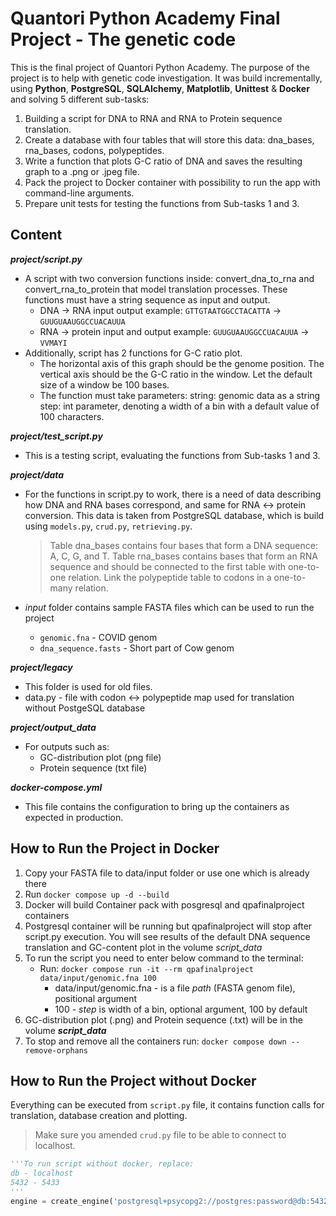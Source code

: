 # Quantori Python Academy Final Project - The genetic code
This is the final project of Quantori Python Academy. The purpose of the project is to help with genetic code investigation. It was build incrementally, using **Python**, **PostgreSQL**, **SQLAlchemy**, **Matplotlib**, **Unittest** & **Docker** and solving 5 different sub-tasks:

1. Building a script for DNA to RNA and RNA to Protein sequence translation. 
2. Сreate a database with four tables that will store this data: dna_bases, rna_bases, codons, polypeptides.
3. Write a function that plots G-C ratio of DNA and saves the resulting graph to a .png or .jpeg file.
4. Pack the project to Docker container with possibility to run the app with command-line arguments.
5. Prepare unit tests for testing the functions from Sub-tasks 1 and 3. 

## Content
***project/script.py***
* A script with two conversion functions inside: convert_dna_to_rna and convert_rna_to_protein that model translation processes. These functions must have a string sequence as input and output.
    - DNA -> RNA input output example: `GTTGTAATGGCCTACATTA` -> `GUUGUAAUGGCCUACAUUA`
    - RNA -> protein input and output example: `GUUGUAAUGGCCUACAUUA` -> `VVMAYI`
* Additionally, script has 2 functions for G-C ratio plot. 
    - The horizontal axis of this graph should be the genome position. The vertical axis should be the G-C ratio in the window. Let the default size of a window be 100 bases.
    - The function must take parameters:
        string: genomic data as a string
        step: int parameter, denoting a width of a bin with a default value of 100 characters.

***project/test_script.py***
* This is a testing script, evaluating the functions from Sub-tasks 1 and 3.

***project/data***
* For the functions in script.py to work, there is a need of data describing how DNA and RNA bases correspond, and same for RNA <-> protein conversion. This data is taken from PostgreSQL database, which is build using `models.py`, `crud.py`, `retrieving.py`.

    > Table dna_bases contains four bases that form a DNA sequence: A, C, G, and T. Table rna_bases contains bases that form an RNA sequence and should be connected to the first table with one-to-one relation. Link the polypeptide table to codons in a one-to-many relation.
* *input* folder contains sample FASTA files which can be used to run the project
    - `genomic.fna` - COVID genom 
    - `dna_sequence.fasts` - Short part of Cow genom

***project/legacy***
* This folder is used for old files.
* data.py - file with codon <-> polypeptide map used for translation without PostgeSQL database

***project/output_data***
* For outputs such as:
    - GC-distribution plot (png file)
    - Protein sequence (txt file)

***docker-compose.yml***
* This file contains the configuration to bring up the containers as expected in production.

## How to Run the Project in Docker
1. Copy your FASTA file to data/input folder or use one which is already there
2. Run `docker compose up -d --build`
3. Docker will build Container pack with posgresql and qpafinalproject containers
4. Postgresql container will be running but qpafinalproject will stop after script.py execution. You will see results of the default DNA sequence translation and GC-content plot in the volume *script_data*
5. To run the script you need to enter below command to the terminal:
    - Run: `docker compose run -it --rm qpafinalproject data/input/genomic.fna 100`
        - data/input/genomic.fna - is a file *path* (FASTA genom file), positional argument
        - 100 - *step* is width of a bin, optional argument, 100 by default       
6. GC-distribution plot (.png) and Protein sequence (.txt) will be in the volume ***script_data*** 
7. To stop and remove all the containers run: `docker compose down --remove-orphans`

## How to Run the Project without Docker
Everything can be executed from `script.py` file, it contains function calls for translation, database creation and plotting.
> Make sure you amended `crud.py` file to be able to connect to localhost.

```python
'''To run script without docker, replace:
db - localhost
5432 - 5433
'''
engine = create_engine('postgresql+psycopg2://postgres:password@db:5432/project')
```